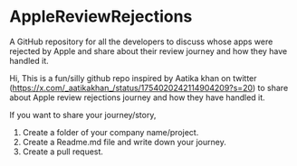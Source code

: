 # AppleReviewRejections
A GitHub repository for all the developers to discuss whose apps were rejected by Apple and share about their review journey and how they have handled it.


Hi, This is a fun/silly github repo inspired by Aatika khan on twitter
 (https://x.com/_aatikakhan_/status/1754020242114904209?s=20) to share about Apple review rejections journey and how they have handled it.


If you want to share your journey/story, 

1. Create a folder of your company name/project.
2. Create a Readme.md file and write down your journey. 
3. Create a pull request.  
